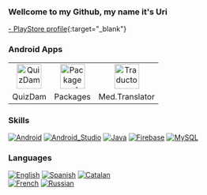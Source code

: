 ###  Wellcome to my Github, my name it's Uri

[- PlayStore profile](https://play.google.com/store/apps/developer?id=Mednologic&hl=ca&gl=US){:target="\_blank"}
<br>

### Android Apps

<table align="center">
 <tr>
    <td align="center">
       <a href="https://play.google.com/store/apps/details?id=app.medcraft.QuizDAM&hl=es&gl=US" target="_blank">
        <img width="50" alt="QuizDam" src="https://user-images.githubusercontent.com/71066003/165738469-b3cb330a-33ea-4ddd-b2ff-fa2898cfd8c5.png">
       </a>
    </td>
    <td align="center">
       <a href="https://play.google.com/store/apps/details?id=app.medcraft.listinstalledapplications&hl=ca&gl=US">
        <img width="50" alt="Package explorer" src="https://user-images.githubusercontent.com/71066003/165738477-860a263b-afbd-495c-abcb-e5a099d90250.png">
       </a>
        </td>
    <td align="center">
     <a href="https://play.google.com/store/apps/details?id=com.mednologic.triatgedigger&hl=ca&gl=US">
       <img width="50" alt="Traductor médico" src="https://user-images.githubusercontent.com/71066003/165738479-508e3e53-0763-4bed-adb8-894b1a415cc6.png">
    </a>
 </td>
 </tr>
 <tr>
   <td align="center">
     QuizDam
   </td>
   <td align="center">
     Packages
   </td>
   <td align="center">
     Med.Translator
   </td>
 </tr>
</table>

### Skills

[![Android](https://img.shields.io/badge/Android-3DDC84?style=for-the-badge&logo=android&logoColor=white&labelColor=101010)]()
[![Android_Studio](https://img.shields.io/badge/Android_Studio-3DDC84?style=for-the-badge&logo=android-studio&logoColor=white&labelColor=101010)]()
[![Java](https://img.shields.io/badge/Java-007396?style=for-the-badge&logo=java&logoColor=white&labelColor=101010)]()
[![Firebase](https://img.shields.io/badge/Firebase-FFCA28?style=for-the-badge&logo=firebase&logoColor=white&labelColor=101010)]()
[![MySQL](https://img.shields.io/badge/MySQL-4479A1?style=for-the-badge&logo=mysql&logoColor=white&labelColor=101010)]()
<br>
### Languages
[![English](https://img.shields.io/badge/ENGLISH---%20Advanced-green)]()
[![Spanish](https://img.shields.io/badge/SPANISH---%20Native-green)]()
[![Catalan](https://img.shields.io/badge/CATALAN---%20Native-green)]()
<br>
[![French](https://img.shields.io/badge/French---%20Low-orange)]()
[![Russian](https://img.shields.io/badge/Russian---%20Learning-red)]()
</br>

<!--
**mednologic/mednologic** is a ✨ _special_ ✨ repository because its `README.md` (this file) appears on your GitHub profile.

Here are some ideas to get you started:

- 🔭 I’m currently working on ...
- 🌱 I’m currently learning ...
- 👯 I’m looking to collaborate on ...
- 🤔 I’m looking for help with ...
- 💬 Ask me about ...
- 📫 How to reach me: ...
- 😄 Pronouns: ...
- ⚡ Fun fact: ...
-->
